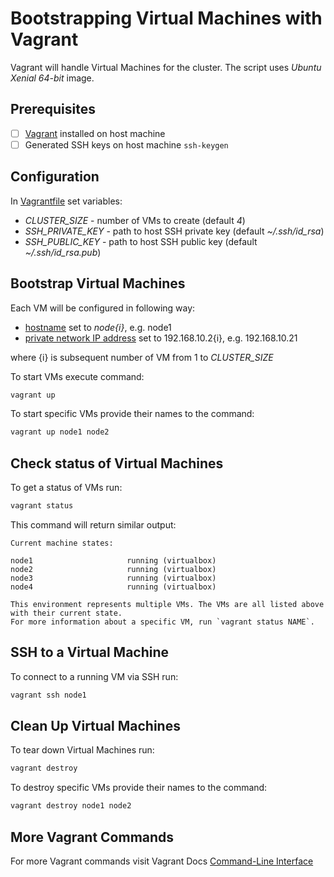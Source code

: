 # Bootstrapping Virtual Machines with Vagrant
Vagrant will handle Virtual Machines for the cluster. The script uses _Ubuntu Xenial 64-bit_ image.

## Prerequisites
- [ ] [Vagrant](https://www.vagrantup.com/docs/installation/) installed on host machine
- [ ] Generated SSH keys on host machine `ssh-keygen`

## Configuration
In [Vagrantfile](Vagrantfile) set variables:
- _CLUSTER_SIZE_ - number of VMs to create (default _4_)
- _SSH_PRIVATE_KEY_ - path to host SSH private key (default _~/.ssh/id_rsa_)
- _SSH_PUBLIC_KEY_ - path to host SSH public key (default _~/.ssh/id_rsa.pub_)

## Bootstrap Virtual Machines
Each VM  will be configured in following way:
- [hostname](https://www.vagrantup.com/docs/vagrantfile/machine_settings.html#available-settings) set to _node{i}_, e.g. node1
- [private network IP address](https://www.vagrantup.com/docs/networking/private_network.html#static-ip) set to 192.168.10.2{i}, e.g. 192.168.10.21

where {i} is subsequent number of VM from 1 to _CLUSTER_SIZE_

To start VMs execute command:
```bash
vagrant up
```

To start specific VMs provide their names to the command:
```bash
vagrant up node1 node2
```

## Check status of Virtual Machines
To get a status of VMs run:
```bash
vagrant status
```

This command will return similar output:
```
Current machine states:

node1                     running (virtualbox)
node2                     running (virtualbox)
node3                     running (virtualbox)
node4                     running (virtualbox)

This environment represents multiple VMs. The VMs are all listed above with their current state. 
For more information about a specific VM, run `vagrant status NAME`.
```

## SSH to a Virtual Machine
To connect to a running VM via SSH run:
```bash
vagrant ssh node1
```

## Clean Up Virtual Machines
To tear down Virtual Machines run:
```bash
vagrant destroy
```

To destroy specific VMs provide their names to the command:
```bash
vagrant destroy node1 node2
```

## More Vagrant Commands
For more Vagrant commands visit Vagrant Docs [Command-Line Interface](https://www.vagrantup.com/docs/cli/)
